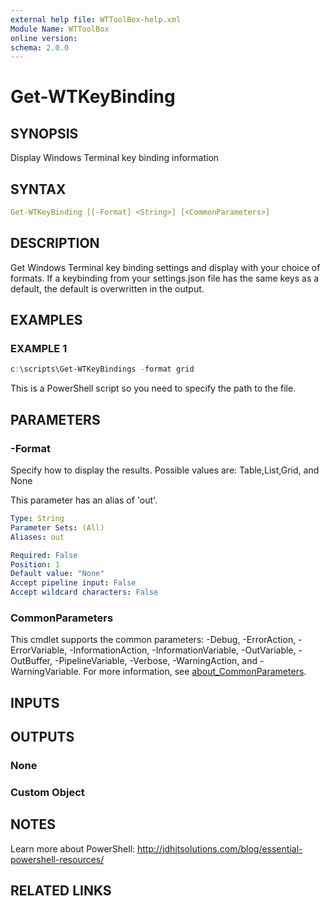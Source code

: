 ```yaml
---
external help file: WTToolBox-help.xml
Module Name: WTToolBox
online version:
schema: 2.0.0
---
```


# Get-WTKeyBinding

## SYNOPSIS
Display Windows Terminal key binding information

## SYNTAX

```yaml
Get-WTKeyBinding [[-Format] <String>] [<CommonParameters>]
```

## DESCRIPTION

Get Windows Terminal key binding settings and display with your choice of formats.
If a keybinding from your settings.json file has the same keys as a default, the
default is overwritten in the output.

## EXAMPLES

### EXAMPLE 1

```powershell
c:\scripts\Get-WTKeyBindings -format grid
```

This is a PowerShell script so you need to specify the path to the file.

## PARAMETERS

### -Format

Specify how to display the results.
Possible values are:  Table,List,Grid, and None

This parameter has an alias of 'out'.

```yaml
Type: String
Parameter Sets: (All)
Aliases: out

Required: False
Position: 1
Default value: "None"
Accept pipeline input: False
Accept wildcard characters: False
```

### CommonParameters

This cmdlet supports the common parameters: -Debug, -ErrorAction, -ErrorVariable, -InformationAction, -InformationVariable, -OutVariable, -OutBuffer, -PipelineVariable, -Verbose, -WarningAction, and -WarningVariable. For more information, see [about_CommonParameters](http://go.microsoft.com/fwlink/?LinkID=113216).

## INPUTS

## OUTPUTS

### None

### Custom Object

## NOTES

Learn more about PowerShell: http://jdhitsolutions.com/blog/essential-powershell-resources/

## RELATED LINKS
